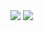 <picture>
  <source
    srcset="https://github-readme-stats-rom100main.vercel.app/api?username=rom100main&hide_rank=true&exclude_repo=english-arcade-games&show_icons=true&hide_border=true&bg_color=00000000&theme=dark"
    media="(prefers-color-scheme: dark)"
  />
  <source
    srcset="https://github-readme-stats-rom100main.vercel.app/api?username=rom100main&hide_rank=true&exclude_repo=english-arcade-games&show_icons=true&hide_border=true&bg_color=00000000"
    media="(prefers-color-scheme: light), (prefers-color-scheme: no-preference)"
  />
  <img src="https://github-readme-stats-rom100main.vercel.app/api?username=rom100main&hide_rank=true&exclude_repo=english-arcade-games&show_icons=true&hide_border=true&bg_color=00000000" />
</picture>

<picture>
  <source
    srcset="https://github-readme-stats-rom100main.vercel.app/api/top-langs/?username=rom100main&layout=compact&exclude_repo=english-arcade-games&hide_border=true&bg_color=00000000&theme=dark"
    media="(prefers-color-scheme: dark)"
  />
  <source
    srcset="https://github-readme-stats-rom100main.vercel.app/api/top-langs/?username=rom100main&layout=compact&exclude_repo=english-arcade-games&hide_border=true&bg_color=00000000"
    media="(prefers-color-scheme: light), (prefers-color-scheme: no-preference)"
  />
  <img src="https://github-readme-stats-rom100main.vercel.app/api/top-langs/?username=rom100main&layout=compact&exclude_repo=english-arcade-games&hide_border=true&bg_color=00000000" />
</picture>
